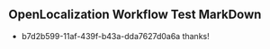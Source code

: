 ## OpenLocalization Workflow Test MarkDown
* b7d2b599-11af-439f-b43a-dda7627d0a6a thanks!

<!--HONumber=Jan17_HO1-->


